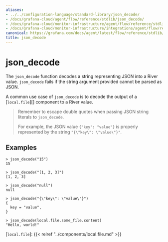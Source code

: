 ```yaml
---
aliases:
- ../../configuration-language/standard-library/json_decode/
- /docs/grafana-cloud/agent/flow/reference/stdlib/json_decode/
- /docs/grafana-cloud/monitor-infrastructure/agent/flow/reference/stdlib/json_decode/
- /docs/grafana-cloud/monitor-infrastructure/integrations/agent/flow/reference/stdlib/json_decode/
canonical: https://grafana.com/docs/agent/latest/flow/reference/stdlib/json_decode/
title: json_decode
---
```


# json_decode

The `json_decode` function decodes a string representing JSON into a River
value. `json_decode` fails if the string argument provided cannot be parsed as
JSON.

A common use case of `json_decode` is to decode the output of a
[`local.file`][] component to a River value.

> Remember to escape double quotes when passing JSON string literals to `json_decode`.
>
> For example, the JSON value `{"key": "value"}` is properly represented by the
> string `"{\"key\": \"value\"}"`.

## Examples

```
> json_decode("15")
15

> json_decode("[1, 2, 3]")
[1, 2, 3]

> json_decode("null")
null

> json_decode("{\"key\": \"value\"}")
{
  key = "value",
}

> json_decode(local.file.some_file.content)
"Hello, world!"
```

[`local.file`]: {{< relref "../components/local.file.md" >}}
